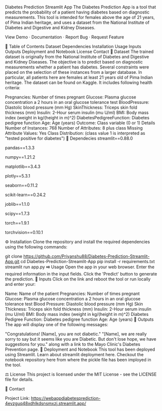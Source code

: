 Diabetes Prediction Streamlit App
The Diabetes Prediction App is a tool that predicts the probability of a patient having diabetes based on diagnostic measurements. This tool is intended for females above the age of 21 years, of Pima Indian heritage, and uses a dataset from the National Institute of Diabetes and Digestive and Kidney Diseases.

     

View Demo · Documentation · Report Bug · Request Feature

📔 Table of Contents
Dataset
Dependencies
Installation
Usage
Inputs
Outputs
Deployment and Notebook
License
Contact
📶 Dataset
The trained dataset is originally from the National Institute of Diabetes and Digestive and Kidney Diseases. The objective is to predict based on diagnostic measurements whether a patient has diabetes. Several constraints were placed on the selection of these instances from a larger database. In particular, all patients here are females at least 21 years old of Pima Indian heritage. The dataset can be found on Kaggle. It includes following health criteria:

Pregnancies: Number of times pregnant
Glucose: Plasma glucose concentration a 2 hours in an oral glucose tolerance test
BloodPressure: Diastolic blood pressure (mm Hg)
SkinThickness: Triceps skin fold thickness (mm)
Insulin: 2-Hour serum insulin (mu U/ml)
BMI: Body mass index (weight in kg/(height in m)^2)
DiabetesPedigreeFunction: Diabetes pedigree function
Age: Age (years)
Outcome: Class variable (0 or 1)
Details
Number of Instances: 768
Number of Attributes: 8 plus class
Missing Attribute Values: Yes
Class Distribution: (class value 1 is interpreted as "tested positive for diabetes")
🧰 Dependecies
streamlit==0.88.0

pandas==1.3.3

numpy==1.21.2

matplotlib==3.4.3

plotly==5.3.1

seaborn==0.11.2

scikit-learn==0.24.2

joblib==1.1.0

scipy==1.7.3

torch==1.9.1

torchvision==0.10.1

⚙️ Installation
Clone the repository and install the required dependencies using the following commands:

git clone https://github.com/Priyanshu88/Diabetes-Prediction-Streamlit-App.git
cd Diabetes-Prediction-Streamlit-App
pip install -r requirements.txt
streamlit run app.py
⏯️ Usage
Open the app in your web browser.
Enter the required information in the input fields.
Click the 'Predict' button to generate the prediction.
🚧 Inputs
Click on the link and reboot the tool or run locally and enter your:

Name: Name of the patient
Pregnancies: Number of times pregnant
Glucose: Plasma glucose concentration a 2 hours in an oral glucose tolerance test
Blood Pressure: Diastolic blood pressure (mm Hg)
Skin Thickness: Triceps skin fold thickness (mm)
Insulin: 2-Hour serum insulin (mu U/ml)
BMI: Body mass index (weight in kg/(height in m)^2)
Diabetes Pedigree Function: Diabetes pedigree function
Age: Age (years)
🚀 Outputs
The app will display one of the following messages:

"Congratulations! [Name], you are not diabetic."
"[Name], we are really sorry to say but it seems like you are Diabetic. But don't lose hope, we have suggestions for you." along with a link to the Mayo Clinic's Diabetes Prevention page.
🚩 Deployment and Notebook
This tool has been deployed using Streamlit. Learn about streamlit deployment here. Checkout the notebook repository here from where the pickle file has been imployed in the tool.

⚖️ License
This project is licensed under the MIT License - see the LICENSE file for details.

🤝 Contact

Project Link: https://webappdiabetesprediction-4evzguq48xdhlkdsnsmxzj.streamlit.app/
